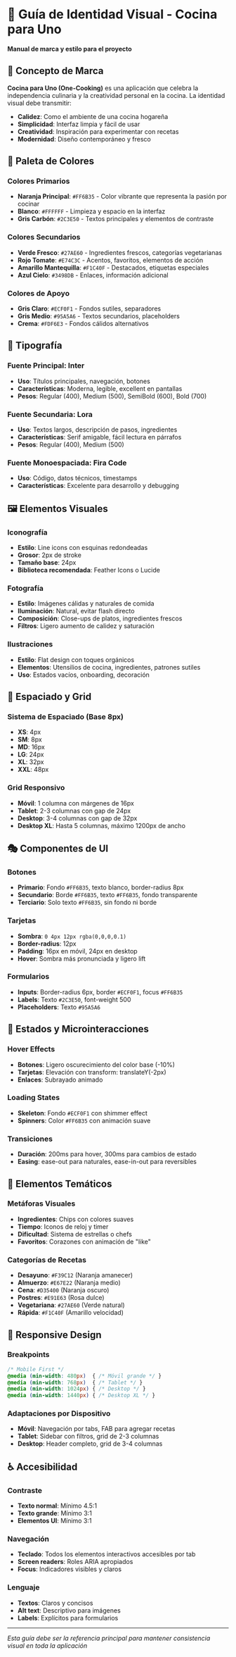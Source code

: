 # 🎨 Guía de Identidad Visual - Cocina para Uno

**Manual de marca y estilo para el proyecto**

## 🎯 Concepto de Marca

**Cocina para Uno (One-Cooking)** es una aplicación que celebra la independencia culinaria y la creatividad personal en la cocina. La identidad visual debe transmitir:

- **Calidez**: Como el ambiente de una cocina hogareña
- **Simplicidad**: Interfaz limpia y fácil de usar
- **Creatividad**: Inspiración para experimentar con recetas
- **Modernidad**: Diseño contemporáneo y fresco

## 🎨 Paleta de Colores

### Colores Primarios
- **Naranja Principal**: `#FF6B35` - Color vibrante que representa la pasión por cocinar
- **Blanco**: `#FFFFFF` - Limpieza y espacio en la interfaz
- **Gris Carbón**: `#2C3E50` - Textos principales y elementos de contraste

### Colores Secundarios
- **Verde Fresco**: `#27AE60` - Ingredientes frescos, categorías vegetarianas
- **Rojo Tomate**: `#E74C3C` - Acentos, favoritos, elementos de acción
- **Amarillo Mantequilla**: `#F1C40F` - Destacados, etiquetas especiales
- **Azul Cielo**: `#3498DB` - Enlaces, información adicional

### Colores de Apoyo
- **Gris Claro**: `#ECF0F1` - Fondos sutiles, separadores
- **Gris Medio**: `#95A5A6` - Textos secundarios, placeholders
- **Crema**: `#FDF6E3` - Fondos cálidos alternativos

## 📝 Tipografía

### Fuente Principal: Inter
- **Uso**: Títulos principales, navegación, botones
- **Características**: Moderna, legible, excellent en pantallas
- **Pesos**: Regular (400), Medium (500), SemiBold (600), Bold (700)

### Fuente Secundaria: Lora
- **Uso**: Textos largos, descripción de pasos, ingredientes
- **Características**: Serif amigable, fácil lectura en párrafos
- **Pesos**: Regular (400), Medium (500)

### Fuente Monoespaciada: Fira Code
- **Uso**: Código, datos técnicos, timestamps
- **Características**: Excelente para desarrollo y debugging

## 🖼️ Elementos Visuales

### Iconografía
- **Estilo**: Line icons con esquinas redondeadas
- **Grosor**: 2px de stroke
- **Tamaño base**: 24px
- **Biblioteca recomendada**: Feather Icons o Lucide

### Fotografía
- **Estilo**: Imágenes cálidas y naturales de comida
- **Iluminación**: Natural, evitar flash directo
- **Composición**: Close-ups de platos, ingredientes frescos
- **Filtros**: Ligero aumento de calidez y saturación

### Ilustraciones
- **Estilo**: Flat design con toques orgánicos
- **Elementos**: Utensilios de cocina, ingredientes, patrones sutiles
- **Uso**: Estados vacíos, onboarding, decoración

## 📐 Espaciado y Grid

### Sistema de Espaciado (Base 8px)
- **XS**: 4px
- **SM**: 8px  
- **MD**: 16px
- **LG**: 24px
- **XL**: 32px
- **XXL**: 48px

### Grid Responsivo
- **Móvil**: 1 columna con márgenes de 16px
- **Tablet**: 2-3 columnas con gap de 24px
- **Desktop**: 3-4 columnas con gap de 32px
- **Desktop XL**: Hasta 5 columnas, máximo 1200px de ancho

## 🎭 Componentes de UI

### Botones
- **Primario**: Fondo `#FF6B35`, texto blanco, border-radius 8px
- **Secundario**: Borde `#FF6B35`, texto `#FF6B35`, fondo transparente
- **Terciario**: Solo texto `#FF6B35`, sin fondo ni borde

### Tarjetas
- **Sombra**: `0 4px 12px rgba(0,0,0,0.1)`
- **Border-radius**: 12px
- **Padding**: 16px en móvil, 24px en desktop
- **Hover**: Sombra más pronunciada y ligero lift

### Formularios
- **Inputs**: Border-radius 6px, border `#ECF0F1`, focus `#FF6B35`
- **Labels**: Texto `#2C3E50`, font-weight 500
- **Placeholders**: Texto `#95A5A6`

## 🌟 Estados y Microinteracciones

### Hover Effects
- **Botones**: Ligero oscurecimiento del color base (-10%)
- **Tarjetas**: Elevación con transform: translateY(-2px)
- **Enlaces**: Subrayado animado

### Loading States
- **Skeleton**: Fondo `#ECF0F1` con shimmer effect
- **Spinners**: Color `#FF6B35` con animación suave

### Transiciones
- **Duración**: 200ms para hover, 300ms para cambios de estado
- **Easing**: ease-out para naturales, ease-in-out para reversibles

## 🍳 Elementos Temáticos

### Metáforas Visuales
- **Ingredientes**: Chips con colores suaves
- **Tiempo**: Iconos de reloj y timer
- **Dificultad**: Sistema de estrellas o chefs
- **Favoritos**: Corazones con animación de "like"

### Categorías de Recetas
- **Desayuno**: `#F39C12` (Naranja amanecer)
- **Almuerzo**: `#E67E22` (Naranja medio)
- **Cena**: `#D35400` (Naranja oscuro)
- **Postres**: `#E91E63` (Rosa dulce)
- **Vegetariana**: `#27AE60` (Verde natural)
- **Rápida**: `#F1C40F` (Amarillo velocidad)

## 📱 Responsive Design

### Breakpoints
```css
/* Mobile First */
@media (min-width: 480px)  { /* Móvil grande */ }
@media (min-width: 768px)  { /* Tablet */ }
@media (min-width: 1024px) { /* Desktop */ }
@media (min-width: 1440px) { /* Desktop XL */ }
```

### Adaptaciones por Dispositivo
- **Móvil**: Navegación por tabs, FAB para agregar recetas
- **Tablet**: Sidebar con filtros, grid de 2-3 columnas
- **Desktop**: Header completo, grid de 3-4 columnas

## ♿ Accesibilidad

### Contraste
- **Texto normal**: Mínimo 4.5:1
- **Texto grande**: Mínimo 3:1
- **Elementos UI**: Mínimo 3:1

### Navegación
- **Teclado**: Todos los elementos interactivos accesibles por tab
- **Screen readers**: Roles ARIA apropiados
- **Focus**: Indicadores visibles y claros

### Lenguaje
- **Textos**: Claros y concisos
- **Alt text**: Descriptivo para imágenes
- **Labels**: Explícitos para formularios

---

*Esta guía debe ser la referencia principal para mantener consistencia visual en toda la aplicación*